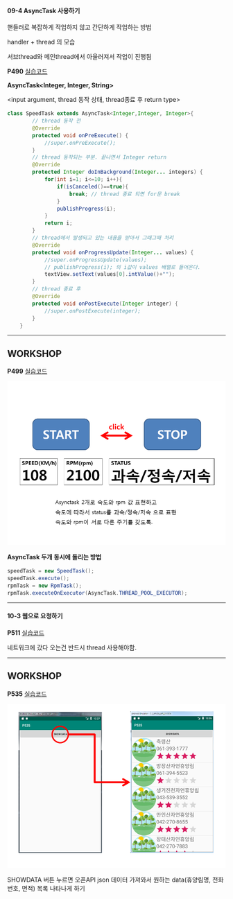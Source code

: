 #### 09-4 AsyncTask 사용하기

핸들러로 복잡하게 작업하지 않고 간단하게 작업하는 방법

handler + thread 의 모습

서브thread와 메인thread에서 아울러져서 작업이 진행됨

**P490**    [실습코드](https://github.com/minkyungcho/TIL/tree/master/Android/day07/P490)

**AsyncTask<Integer, Integer, String>**

<input argument, thread 동작 상태, thread종료 후 return type>

```java
class SpeedTask extends AsyncTask<Integer,Integer, Integer>{
        // thread 동작 전
    	@Override
        protected void onPreExecute() {
            //super.onPreExecute();
        }
		// thread 동작되는 부분. 끝나면서 Integer return
        @Override
        protected Integer doInBackground(Integer... integers) {				
            for(int i=1; i<=10; i++){
                if(isCanceled()==true){
                    break; // thread 종료 되면 for문 break
                }
                publishProgress(i);
            }
            return i;
        }
		// thread에서 발생되고 있는 내용을 받아서 그때그때 처리
        @Override
        protected void onProgressUpdate(Integer... values) {
            //super.onProgressUpdate(values);
            // publishProgress(i); 의 i값이 values 배열로 들어온다.
            textView.setText(values[0].intValue()+"");
        }
		// thread 종료 후
        @Override
        protected void onPostExecute(Integer integer) {
            //super.onPostExecute(integer);
        }
    }
```

---

## WORKSHOP

**P499**    [실습코드](https://github.com/minkyungcho/TIL/tree/master/Android/day07/P499)

<img src="../img/P499.png" weigth="500px">

**AsyncTask 두개 동시에 돌리는 방법**

```java
speedTask = new SpeedTask();
speedTask.execute();
rpmTask = new RpmTask();
rpmTask.executeOnExecutor(AsyncTask.THREAD_POOL_EXECUTOR); 
```



---

#### 10-3 웹으로 요청하기

**P511**    [실습코드](https://github.com/minkyungcho/TIL/tree/master/Android/day07/P511)

네트워크에 갔다 오는건 반드시 thread 사용해야함.

---

## WORKSHOP

**P535**    [실습코드](https://github.com/minkyungcho/TIL/tree/master/Android/day07/P535)

<img src="../img/P535final.png" weigth="500px">

SHOWDATA 버튼 누르면 오픈API json 데이터 가져와서 원하는 data(휴양림명, 전화번호, 면적) 목록 나타나게 하기 